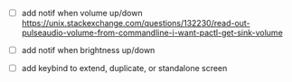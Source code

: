 - [ ] add notif when volume up/down
https://unix.stackexchange.com/questions/132230/read-out-pulseaudio-volume-from-commandline-i-want-pactl-get-sink-volume

- [ ] add notif when brightness up/down

- [ ] add keybind to extend, duplicate, or standalone screen
